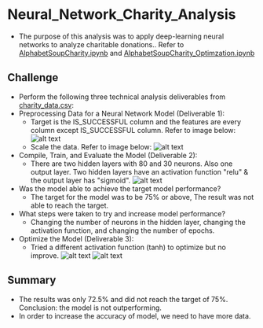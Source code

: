 # Neural_Network_Charity_Analysis
- The purpose of this analysis was to apply deep-learning neural networks to analyze charitable donations.. Refer to [AlphabetSoupCharity.ipynb](../main/AlphabetSoupCharity.ipynb) and [AlphabetSoupCharity_Optimzation.ipynb](../main/AlphabetSoupCharity_Optimzation.ipynb)

## Challenge
- Perform the following three technical analysis deliverables from [charity_data.csv](../main/charity_data.csv):
- Preprocessing Data for a Neural Network Model (Deliverable 1):
  - Target is the IS_SUCCESSFUL column and the features are every column except IS_SUCCESSFUL column. Refer to image below:
      ![alt text](../main/Deliverable1Xy.png) 
  - Scale the data. Refer to image below:
     ![alt text](../main/Deliverable1Scaler.png) 
- Compile, Train, and Evaluate the Model (Deliverable 2):
  - There are two hidden layers with 80 and 30 neurons. Also one output layer. Two hidden layers have an activation function "relu" & the output layer has "sigmoid".
    ![alt text](../main/Deliverable2_Complie.png) 
- Was the model able to achieve the target model performance?
  - The target for the model was to be 75% or above, The result was not able to reach the target.
- What steps were taken to try and increase model performance?
  - Changing the number of neurons in the hidden layer, changing the activation function, and changing the number of epochs.
- Optimize the Model  (Deliverable 3):
  - Tried a different activation function (tanh) to optimize but no improve.
    ![alt text](../main/Deliverable3_TanhFunction.png)
    ![alt text](../main/Deliverable3_Result.png)
    
 ## Summary
 - The results was only 72.5% and did not reach the target of 75%. Conclusion: the model is not outperforming.
 - In order to increase the accuracy of model, we need to have more data. 
